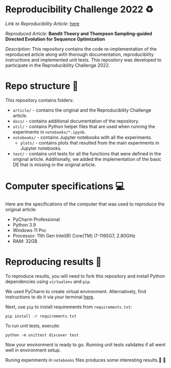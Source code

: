 # Reproducibility Challenge 2022 :recycle:

*Link to Reproducibility Article*: [here](./article/Reproducibility_Challenge_2022.pdf)

*Reproduced Article:* **Bandit Theory and Thompson Sampling-guided Directed Evolution for Sequence Optimization**

*Description*: This repository contains the code re-implementation of the reproduced article along with thorough
documentation, reproducibility instructions and implemented unit tests. This repository was developed to participate in
the Reproducibility Challenge 2022.

# Repo structure :blue_book:

This repository contains folders:

* ```article/``` - contains the original and the Reproducibility Challenge article.
* ```docs/``` - contains additional documentation of the repository.
* ```util/``` - contains Python helper files that are used when running the experiments in `notebooks/*.ipynb`.
* ```notebooks/``` - contains Jupyter notebooks with all the experiments.
  * ```plots/``` - contains plots that resulted from the main experiments in Jupyter notebooks.
* ```test/``` - contains unit tests for all the functions that were defined in the original article. Additionally, we
  added the implementation of the basic DE that is missing in the original article.

# Computer specifications :computer:

Here are the specifications of the computer that was used to reproduce the original article:

- PyCharm Professional
- Python 3.9
- Windows 11 Pro
- Processor: 11th Gen Intel(R) Core(TM) i7-1165G7, 2.80GHz
- RAM: 32GB

# Reproducing results :snake:

To reproduce results, you will need to fork this repository and install Python dependencies using `virtualenv`
and `pip`.

We used PyCharm to create virtual environment. Alternatively, find instructions to do it via your
terminal [here](https://docs.python.org/3/library/venv.html).

Next, use `pip` to install requirements from `requirements.txt`:

```
pip install -r requirements.txt
```

To run unit tests, execute:

```
python -m unittest discover test
```

Now your environment is ready to go. Running unit tests validates if all went well in environment setup.

Runing experiments in `notebooks` files produces some interesting results.:partying_face: :clinking_glasses:
